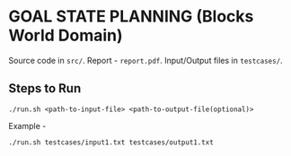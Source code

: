 # GOAL STATE PLANNING (Blocks World Domain)

Source code in `src/`.
Report - `report.pdf`.
Input/Output files in `testcases/`.

## Steps to Run

`./run.sh <path-to-input-file> <path-to-output-file(optional)>`

Example -

`./run.sh testcases/input1.txt testcases/output1.txt`
